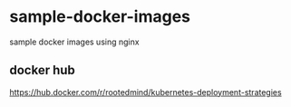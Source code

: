 # sample-docker-images
sample docker images using nginx

## docker hub
https://hub.docker.com/r/rootedmind/kubernetes-deployment-strategies
